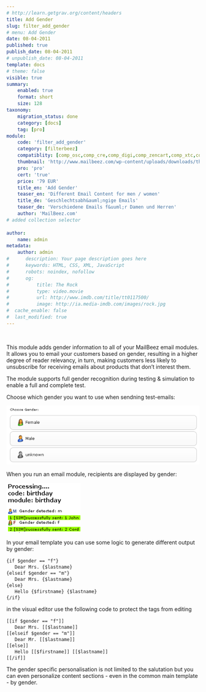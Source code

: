 ```yaml
---
# http://learn.getgrav.org/content/headers
title: Add Gender
slug: filter_add_gender
# menu: Add Gender
date: 08-04-2011
published: true
publish_date: 08-04-2011
# unpublish_date: 08-04-2011
template: docs
# theme: false
visible: true
summary:
    enabled: true
    format: short
    size: 128
taxonomy:
    migration_status: done
    category: [docs]
    tag: [pro]
module:
    code: 'filter_add_gender'
    category: [filterbeez]
    compatiblity: [comp_osc,comp_cre,comp_digi,comp_zencart,comp_xtc,comp_gambio]
    thumbnail: 'http://www.mailbeez.com/wp-content/uploads/downloads/thumbnails/2011/04/icon_321.png'
    pro: 'pro'
    cert: 'true'
    price: '79 EUR'
    title_en: 'Add Gender'
    teaser_en: 'Different Email Content for men / women'
    title_de: 'Geschlechtsabh&auml;ngige Emails'
    teaser_de: 'Verschiedene Emails f&uuml;r Damen und Herren'
    author: 'MailBeez.com'
# added collection selector

author:
    name: admin
metadata:
    author: admin
#      description: Your page description goes here
#      keywords: HTML, CSS, XML, JavaScript
#      robots: noindex, nofollow
#      og:
#          title: The Rock
#          type: video.movie
#          url: http://www.imdb.com/title/tt0117500/
#          image: http://ia.media-imdb.com/images/rock.jpg
#  cache_enable: false
#  last_modified: true
---
```


 

This module adds gender information to all of your MailBeez email modules. It allows you to email your customers based on gender, resulting in a higher degree of reader relevancy, in turn, making customers less likely to unsubscribe for receiving emails about products that don’t interest them.

The module supports full gender recognition during testing & simulation to enable a full and complete test.

Choose which gender you want to use when sendning test-emails:

![](Screen_gender_choose.png)

When you run an email module, recipients are displayed by gender:

![](Screen_gender_list.png)


In your email template you can use some logic to generate different output by gender:

```
{if $gender == "f"}
   Dear Mrs. {$lastname}
{elseif $gender == "m"}
   Dear Mrs. {$lastname}
{else}
   Hello {$firstname} {$lastname}
{/if}

```

in the visual editor use the following code to protect the tags from editing

```
[[if $gender == "f"]]
   Dear Mrs. [[$lastname]]
[[elseif $gender == "m"]]
   Dear Mr. [[$lastname]]
[[else]]
   Hello [[$firstname]] [[$lastname]]
[[/if]]

```

The gender specific personalisation is not limited to the salutation but you can even personalize content sections - even in the common main template - by gender.
